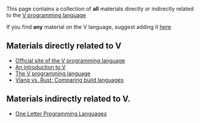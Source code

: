 This page contains a collection of **all** materials directly or indirectly related to the [V programming language](https://vlang.io/)

If you find **any** material on the V language, suggest adding it [here](https://github.com/koplenov/vbyexample/issues/new)

## Materials directly related to V

* [Official site of the V programming language](https://vlang.io/)
* [An introduction to V](https://simonknott.de/articles/VLang.html)
* [The V programming language](https://dev.to/koddr/good-to-know-the-v-programming-language-k5b)
* [Vlang vs. Rust: Comparing build languages](https://blog.logrocket.com/v-lang-vs-rust-comparing-build-languages/)

## Materials indirectly related to V.

* [One Letter Programming Languages](https://beza1e1.tuxen.de/one_letter_proglangs.html)
